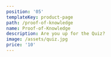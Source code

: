 ```yaml
---
position: '05'
templateKey: product-page
path: /proof-of-knowledge
name: Proof-of-Knowledge
description: Are you up for the Quiz?
image: /assets/quiz.jpg
price: '10'
---
```



